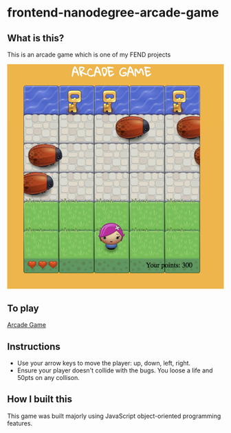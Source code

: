 frontend-nanodegree-arcade-game
===============================

## What is this? 
This is an arcade game which is one of my FEND projects

![snippet](images/arcade.png)

## To play
[Arcade Game](https://arcade-game-fend.herokuapp.com/)

## Instructions
* Use your arrow keys to move the player: up, down, left, right. 
* Ensure your player doesn't collide with the bugs. You loose a life and 50pts on any collison.

## How I built this
This game was built majorly using JavaScript object-oriented programming features.